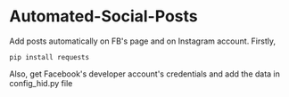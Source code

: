 # Automated-Social-Posts
Add posts automatically on FB's page and on Instagram account.
Firstly,
```
pip install requests
```

Also, get Facebook's developer account's credentials and add the data in config_hid.py file
